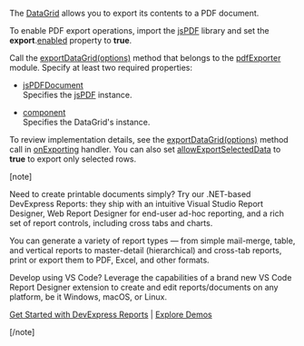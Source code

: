 The [DataGrid](/Documentation/ApiReference/UI_Components/dxDataGrid/) allows you to export its contents to a PDF document. 

To enable PDF export operations, import the <a href="https://github.com/parallax/jsPDF" target="_blank">jsPDF</a> library and set the **export**.[enabled](/Documentation/ApiReference/UI_Components/dxDataGrid/Configuration/export/#enabled) property to **true**.

Call the [exportDataGrid(options)](/Documentation/ApiReference/Common/Utils/pdfExporter/#exportDataGridoptions) method that belongs to the [pdfExporter](/Documentation/ApiReference/Common/Utils/pdfExporter/) module. Specify at least two required properties:

- [jsPDFDocument](/Documentation/ApiReference/Common/Object_Structures/PdfExportDataGridProps/#jsPDFDocument)    
Specifies the <a href="https://github.com/parallax/jsPDF" target="_blank">jsPDF</a> instance.

- [component](/Documentation/ApiReference/Common/Object_Structures/PdfExportDataGridProps/#component)    
Specifies the DataGrid's instance.

To review implementation details, see the [exportDataGrid(options)](/Documentation/ApiReference/Common/Utils/pdfExporter/#exportDataGridoptions) method call in [onExporting](/Documentation/ApiReference/UI_Components/dxDataGrid/Configuration/#onExporting) handler. You can also set [allowExportSelectedData](/Documentation/ApiReference/UI_Components/dxDataGrid/Configuration/export/#allowExportSelectedData) to **true** to export only selected rows.

[note]

Need to create printable documents simply? Try our .NET-based DevExpress Reports: they ship with an intuitive Visual Studio Report Designer, Web Report Designer for end-user ad-hoc reporting, and a rich set of report controls, including cross tabs and charts.

You can generate a variety of report types — from simple mail-merge, table, and vertical reports to master-detail (hierarchical) and cross-tab reports, print or export them to PDF, Excel, and other formats.

Develop using VS Code? Leverage the capabilities of a brand new VS Code Report Designer extension to create and edit reports/documents on any platform, be it Windows, macOS, or Linux.

[Get Started with DevExpress Reports](https://docs.devexpress.com/XtraReports/9814/web-reporting) | [Explore Demos](https://www.devexpress.com/Support/Demos/#reporting)

[/note]